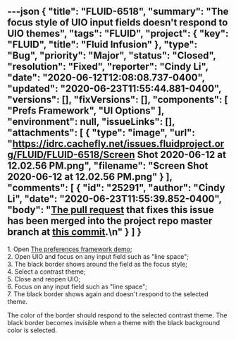 ---json
{
  "title": "FLUID-6518",
  "summary": "The focus style of UIO input fields doesn't respond to UIO themes",
  "tags": "FLUID",
  "project": {
    "key": "FLUID",
    "title": "Fluid Infusion"
  },
  "type": "Bug",
  "priority": "Major",
  "status": "Closed",
  "resolution": "Fixed",
  "reporter": "Cindy Li",
  "date": "2020-06-12T12:08:08.737-0400",
  "updated": "2020-06-23T11:55:44.881-0400",
  "versions": [],
  "fixVersions": [],
  "components": [
    "Prefs Framework",
    "UI Options"
  ],
  "environment": null,
  "issueLinks": [],
  "attachments": [
    {
      "type": "image",
      "url": "https://idrc.cachefly.net/issues.fluidproject.org/FLUID/FLUID-6518/Screen Shot 2020-06-12 at 12.02.56 PM.png",
      "filename": "Screen Shot 2020-06-12 at 12.02.56 PM.png"
    }
  ],
  "comments": [
    {
      "id": "25291",
      "author": "Cindy Li",
      "date": "2020-06-23T11:55:39.852-0400",
      "body": "[The pull request](https://github.com/fluid-project/infusion/pull/998) that fixes this issue has been merged into the project repo master branch at [this commit](https://github.com/fluid-project/infusion/commit/167cee9712c37c7787bcf7725852d985308f7a94).\n"
    }
  ]
}
---
1\. Open [The preferences framework demo](https://build.fluidproject.org/infusion/demos/prefsFramework/);\
2\. Open UIO and focus on any input field such as "line space";\
3\. The black border shows around the field as the focus style;\
4\. Select a contrast theme;\
5\. Close and reopen UIO;\
6\. Focus on any input field such as "line space";\
7\. The black border shows again and doesn't respond to the selected theme.

The color of the border should respond to the selected contrast theme. The black border becomes invisible when a theme with the black background color is selected.

        